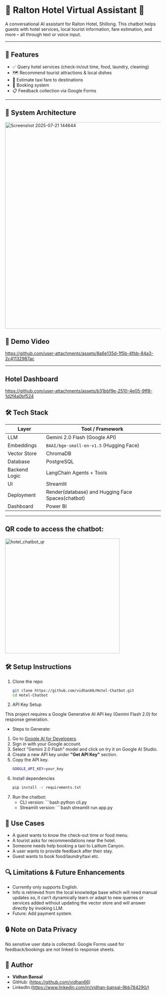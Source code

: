 # 🏨 Ralton Hotel Virtual Assistant 🤖

A conversational AI assistant for Ralton Hotel, Shillong. This chatbot helps guests with hotel services, local tourist information, fare estimation, and more – all through text or voice input.

---

## 🚀 Features

- ✅ Query hotel services (check-in/out time, food, laundry, cleaning)
- 🗺️ Recommend tourist attractions & local dishes
- 🚕 Estimate taxi fare to destinations
- 📓 Booking system
- 📋 Feedback collection via Google Forms

---
## 🧠 System Architecture 
<img width="898" height="665" alt="Screenshot 2025-07-21 144644" src="https://github.com/user-attachments/assets/02516cb9-6f16-4e78-8da4-51eff9cf193f" />

## 📸 Demo Video

https://github.com/user-attachments/assets/8a6e135d-1f5b-4fbb-84a3-2c41132987ac

---
## Hotel Dashboard 

https://github.com/user-attachments/assets/b31bbf9e-2510-4e05-9ff8-1d2f4a0bf524

## 🛠️ Tech Stack

| Layer              | Tool / Framework                          |
|--------------------|-------------------------------------------|
| LLM                | Gemini 2.0 Flash (Google API)             |
| Embeddings         | `BAAI/bge-small-en-v1.5` (Hugging Face)   |
| Vector Store       | ChromaDB                                  |
| Database           | PostgreSQL                                |
| Backend Logic      | LangChain Agents + Tools                  |
| UI                 | Streamlit                                 |
| Deployment         | Render(database) and Hugging Face Spaces(chatbot) |
| Dashboard          | Power BI                                  |

---
## QR code to access the chatbot:
<img width="370" height="370" alt="hotel_chatbot_qr" src="https://github.com/user-attachments/assets/58394286-b14c-453e-ad3e-b35b73f4ec70" />

## 🛠️ Setup Instructions

1. Clone the repo  
   ```bash
   git clone https://github.com/vidhan66/Hotel-Chatbot.git
   cd Hotel-Chatbot

2. API Key Setup

This project requires a Google Generative AI API key (Gemini Flash 2.0) for response generation.

* Steps to Generate:
1. Go to [Google AI for Developers](https://ai.google.dev/gemini-api/docs/models).
2. Sign in with your Google account.
3. Select "Gemini 2.0 Flash" model and click on try it on Google AI Studio.
4. Create a new API key under **"Get API Key"** section.
5. Copy the API key.
    ```bash
    GOOGLE_API_KEY=your_key

3. Install dependencies
    ``` bash
    pip install -r requirements.txt

4. Run the chatbot:
   * CLI version: ```bash python cli.py
   * Streamlit version: ```bash streamlit run app.py
  
## 👥 Use Cases
- A guest wants to know the check-out time or food menu.
- A tourist asks for recommendations near the hotel.
- Someone needs help booking a taxi to Laitlum Canyon.
- A user wants to provide feedback after their stay.
- Guest wants to book food/laundry/taxi etc.
  
## 🔍 Limitations & Future Enhancements
- Currently only supports English.
- Info is retrieved from the local knowledge base which will need manual updates so, it can’t dynamically learn or adapt to new queries or services added without updating the vector store and will answer directly by invoking LLM.
- Future: Add payment system.

## 🔒 Note on Data Privacy
No sensitive user data is collected. Google Forms used for feedback/bookings are not linked to response sheets.

## 👤 Author

- **Vidhan Bansal**
-  GitHub: (https://github.com/vidhan66)
-  LinkedIn:(https://www.linkedin.com/in/vidhan-bansal-9bb784290/)
